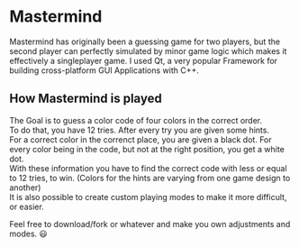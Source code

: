 # Mastermind
Mastermind has originally been a guessing game for two players, but the second player can perfectly simulated by minor game logic which makes it effectively a singleplayer game.
I used Qt, a very popular Framework for building cross-platform GUI Applications with C++.

## How Mastermind is played
The Goal is to guess a color code of four colors in the correct order.  
To do that, you have 12 tries. After every try you are given some hints.  
For a correct color in the correnct place, you are given a black dot. For every color being in the code, but not at the right position, you get a white dot.  
With these information you have to find the correct code with less or equal to 12 tries, to win.
(Colors for the hints are varying from one game design to another)  
It is also possible to create custom playing modes to make it more difficult, or easier.
  
Feel free to download/fork or whatever and make you own adjustments and modes. :smiley:
